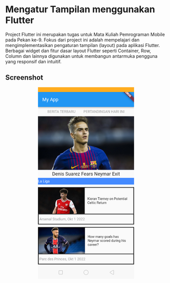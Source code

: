 # Mengatur Tampilan menggunakan Flutter

Project Flutter ini merupakan tugas untuk Mata Kuliah Pemrograman Mobile pada Pekan ke-9. Fokus dari project ini adalah mempelajari dan mengimplementasikan pengaturan tampilan (layout) pada aplikasi Flutter. Berbagai widget dan fitur dasar layout Flutter seperti Container, Row, Column dan lainnya digunakan untuk membangun antarmuka pengguna yang responsif dan intuitif.

## Screenshot
<p align="center">
<img src="https://github.com/onynovianti/flutter_ui_sederhana_tugas/blob/c19acc8e041d0415cccb2375503962ed22d58f27/assets/Screenshot_2022-11-01-19-46-02-89.png" width="300"/>
</p>
